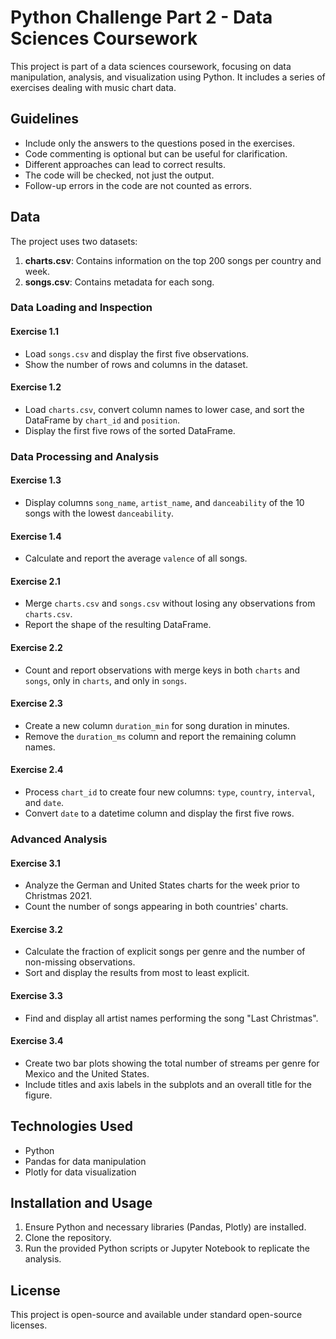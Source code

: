 # Python Challenge Part 2 - Data Sciences Coursework

This project is part of a data sciences coursework, focusing on data manipulation, analysis, and visualization using Python. It includes a series of exercises dealing with music chart data.

## Guidelines

- Include only the answers to the questions posed in the exercises.
- Code commenting is optional but can be useful for clarification.
- Different approaches can lead to correct results.
- The code will be checked, not just the output.
- Follow-up errors in the code are not counted as errors.

## Data

The project uses two datasets:

1. **charts.csv**: Contains information on the top 200 songs per country and week.
2. **songs.csv**: Contains metadata for each song.

### Data Loading and Inspection

#### Exercise 1.1

- Load `songs.csv` and display the first five observations.
- Show the number of rows and columns in the dataset.

#### Exercise 1.2

- Load `charts.csv`, convert column names to lower case, and sort the DataFrame by `chart_id` and `position`.
- Display the first five rows of the sorted DataFrame.

### Data Processing and Analysis

#### Exercise 1.3

- Display columns `song_name`, `artist_name`, and `danceability` of the 10 songs with the lowest `danceability`.

#### Exercise 1.4

- Calculate and report the average `valence` of all songs.

#### Exercise 2.1

- Merge `charts.csv` and `songs.csv` without losing any observations from `charts.csv`.
- Report the shape of the resulting DataFrame.

#### Exercise 2.2

- Count and report observations with merge keys in both `charts` and `songs`, only in `charts`, and only in `songs`.

#### Exercise 2.3

- Create a new column `duration_min` for song duration in minutes.
- Remove the `duration_ms` column and report the remaining column names.

#### Exercise 2.4

- Process `chart_id` to create four new columns: `type`, `country`, `interval`, and `date`.
- Convert `date` to a datetime column and display the first five rows.

### Advanced Analysis

#### Exercise 3.1

- Analyze the German and United States charts for the week prior to Christmas 2021.
- Count the number of songs appearing in both countries' charts.

#### Exercise 3.2

- Calculate the fraction of explicit songs per genre and the number of non-missing observations.
- Sort and display the results from most to least explicit.

#### Exercise 3.3

- Find and display all artist names performing the song "Last Christmas".

#### Exercise 3.4

- Create two bar plots showing the total number of streams per genre for Mexico and the United States.
- Include titles and axis labels in the subplots and an overall title for the figure.

## Technologies Used

- Python
- Pandas for data manipulation
- Plotly for data visualization

## Installation and Usage

1. Ensure Python and necessary libraries (Pandas, Plotly) are installed.
2. Clone the repository.
3. Run the provided Python scripts or Jupyter Notebook to replicate the analysis.

## License

This project is open-source and available under standard open-source licenses.
